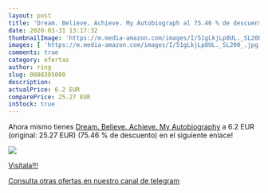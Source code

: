 ```yaml
---
layout: post
title: 'Dream. Believe. Achieve. My Autobiograph al 75.46 % de descuento'
date: 2020-03-31 13:17:32
thumbnailImage: 'https://m.media-amazon.com/images/I/51gLkjLp8UL._SL200_.jpg'
images: [ 'https://m.media-amazon.com/images/I/51gLkjLp8UL._SL200_.jpg' ]
comments: true
category: ofertas
author: ring
slug: 0008305080
description:
actualPrice: 6.2 EUR
comparePrice: 25.27 EUR
inStock: true
---
```


Ahora mismo tienes [Dream. Believe. Achieve. My Autobiography](https://www.amazon.com/dp/0008305080/?tag=redken08-20) a 6.2 EUR (original: 25.27 EUR) (75.46 %  de descuento) en el siguiente enlace!

[![](https://m.media-amazon.com/images/I/51gLkjLp8UL._SL200_.jpg)](https://www.amazon.com/dp/0008305080/?tag=redken08-20)

[Visítala!!!](https://www.amazon.com/dp/0008305080/?tag=redken08-20)

[Consulta otras ofertas en nuestro canal de telegram](https://t.me/s/ofertas25)

